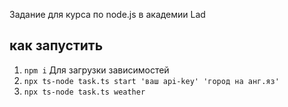 Задание для курса по node.js в академии Lad 
## как запустить
1) `npm i` Для загрузки зависимостей
2) `npx ts-node task.ts start 'ваш api-key' 'город на анг.яз'`
3) `npx ts-node task.ts weather`

